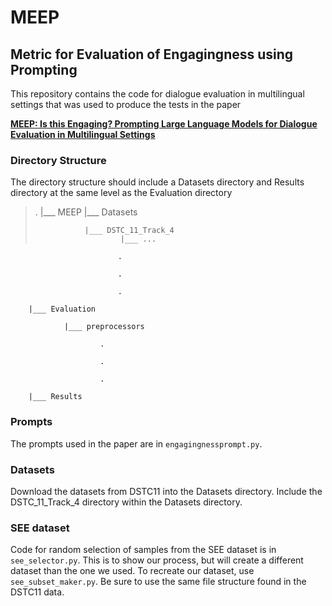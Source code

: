 # MEEP

## Metric for Evaluation of Engagingness using Prompting

This repository contains the code for dialogue evaluation in multilingual settings 
that was used to produce the tests in the paper

 
[**MEEP: Is this Engaging? Prompting Large Language Models for Dialogue
Evaluation in Multilingual Settings**](https://aclanthology.org/2023.findings-emnlp.137/)

### Directory Structure

The directory structure should include a Datasets directory and Results directory at the
same level as the Evaluation directory 

>.
>|___ MEEP
>       |___ Datasets
>
>                |___ DSTC_11_Track_4
>                        |___ ...

                            .

                            .

                            .

        |___ Evaluation

                |___ preprocessors

                        .

                        .

                        .

        |___ Results

### Prompts

The prompts used in the paper are in `engagingnessprompt.py`.

### Datasets

Download the datasets from DSTC11 into the Datasets directory.
Include the DSTC_11_Track_4 directory within the Datasets directory.

### SEE dataset

Code for random selection of samples from the SEE dataset is in `see_selector.py`. This is to show our process, but will create a different dataset than the one we used. To recreate our dataset, use `see_subset_maker.py`. Be sure to use the same file structure found in the DSTC11 data.

